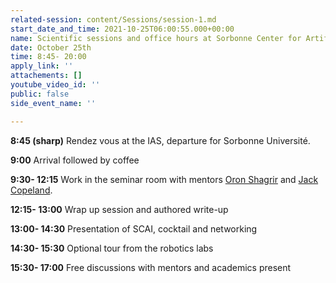 ```yaml
---
related-session: content/Sessions/session-1.md
start_date_and_time: 2021-10-25T06:00:55.000+00:00
name: Scientific sessions and office hours at Sorbonne Center for Artificial Intelligence
date: October 25th
time: 8:45- 20:00
apply_link: ''
attachements: []
youtube_video_id: ''
public: false
side_event_name: ''

---
```

**8:45 (sharp)** Rendez vous at the IAS, departure for Sorbonne Université.

**9:00** Arrival followed by coffee

**9:30- 12:15** Work in the seminar room with mentors [Oron Shagrir](/mentors#shagrir) and [Jack Copeland](/mentors#copeland).

**12:15- 13:00** Wrap up session and authored write-up

**13:00- 14:30** Presentation of SCAI, cocktail and networking

**14:30- 15:30** Optional tour from the robotics labs

**15:30- 17:00** Free discussions with mentors and academics present